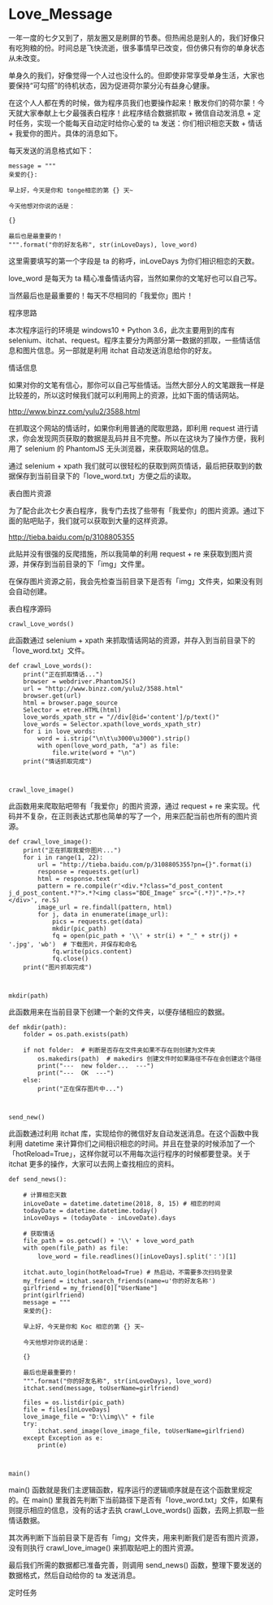 # Love_Message
一年一度的七夕又到了，朋友圈又是刷屏的节奏。但热闹总是别人的，我们好像只有吃狗粮的份。时间总是飞快流逝，很多事情早已改变，但仿佛只有你的单身状态从未改变。



单身久的我们，好像觉得一个人过也没什么的。但即使非常享受单身生活，大家也要保持“可勾搭”的待机状态，因为促进荷尔蒙分沁有益身心健康。



在这个人人都在秀的时候，做为程序员我们也要操作起来！散发你们的荷尔蒙！今天就大家奉献上七夕最强表白程序！此程序结合数据抓取 + 微信自动发消息 + 定时任务，实现一个能每天自动定时给你心爱的 ta 发送：你们相识相恋天数 + 情话 + 我爱你的图片。具体的消息如下。







每天发送的消息格式如下：



    message = """
    亲爱的{}:

    早上好，今天是你和 tonge相恋的第 {} 天~

    今天他想对你说的话是：

    {}

    最后也是最重要的！
    """.format("你的好友名称", str(inLoveDays), love_word)




这里需要填写的第一个字段是 ta 的称呼，inLoveDays 为你们相识相恋的天数。



love_word 是每天为 ta 精心准备情话内容，当然如果你的文笔好也可以自己写。







当然最后也是最重要的！每天不尽相同的「我爱你」图片！







程序思路



本次程序运行的环境是 windows10 + Python 3.6，此次主要用到的库有 selenium、itchat、request。程序主要分为两部分第一数据的抓取，一些情话信息和图片信息。另一部就是利用 itchat 自动发送消息给你的好友。



情话信息



如果对你的文笔有信心，那你可以自己写些情话。当然大部分人的文笔跟我一样是比较差的，所以这时候我们就可以利用网上的资源，比如下面的情话网站。



http://www.binzz.com/yulu2/3588.html







在抓取这个网站的情话时，如果你利用普通的爬取思路，即利用 request 进行请求，你会发现网页获取的数据是乱码并且不完整。所以在这块为了操作方便，我利用了 selenium 的 PhantomJS 无头浏览器，来获取网站的信息。



通过 selenium + xpath 我们就可以很轻松的获取到网页情话，最后把获取到的数据保存到当前目录下的「love_word.txt」方便之后的读取。



表白图片资源



为了配合此次七夕表白程序，我专门去找了些带有「我爱你」的图片资源。通过下面的贴吧贴子，我们就可以获取到大量的这样资源。



http://tieba.baidu.com/p/3108805355







此贴并没有很强的反爬措施，所以我简单的利用 request + re 来获取到图片资源，并保存到当前目录的下「img」文件里。



在保存图片资源之前，我会先检查当前目录下是否有「img」文件夹，如果没有则会自动创建。



表白程序源码

    crawl_Love_words()

此函数通过 selenium + xpath 来抓取情话网站的资源，并存入到当前目录下的「love_word.txt」文件。



    def crawl_Love_words():
        print("正在抓取情话...")
        browser = webdriver.PhantomJS()
        url = "http://www.binzz.com/yulu2/3588.html"
        browser.get(url)
        html = browser.page_source
        Selector = etree.HTML(html)
        love_words_xpath_str = "//div[@id='content']/p/text()"
        love_words = Selector.xpath(love_words_xpath_str)
        for i in love_words:
            word = i.strip("\n\t\u3000\u3000").strip()
            with open(love_word_path, "a") as file:
                file.write(word + "\n")
        print("情话抓取完成")



    crawl_love_image()



此函数用来爬取贴吧带有「我爱你」的图片资源，通过 request + re 来实现。代码并不复杂，在正则表达式那也简单的写了一个，用来匹配当前也所有的图片资源。



    def crawl_love_image():
        print("正在抓取我爱你图片...")
        for i in range(1, 22):
            url = "http://tieba.baidu.com/p/3108805355?pn={}".format(i)
            response = requests.get(url)
            html = response.text
            pattern = re.compile(r'<div.*?class="d_post_content j_d_post_content.*?">.*?<img class="BDE_Image" src="(.*?)".*?>.*?</div>', re.S)
            image_url = re.findall(pattern, html)
            for j, data in enumerate(image_url):
                pics = requests.get(data)
                mkdir(pic_path)
                fq = open(pic_path + '\\' + str(i) + "_" + str(j) + '.jpg', 'wb')  # 下载图片，并保存和命名
                fq.write(pics.content)
                fq.close()
        print("图片抓取完成")



    mkdir(path)

此函数用来在当前目录下创建一个新的文件夹，以便存储相应的数据。

    def mkdir(path):
        folder = os.path.exists(path)

        if not folder:  # 判断是否存在文件夹如果不存在则创建为文件夹
            os.makedirs(path)  # makedirs 创建文件时如果路径不存在会创建这个路径
            print("---  new folder...  ---")
            print("---  OK  ---")
        else:
            print("正在保存图片中...")



    send_new()

此函数通过利用 itchat 库，实现给你的微信好友自动发送消息。在这个函数中我利用 datetime 来计算你们之间相识相恋的时间。并且在登录的时候添加了一个「hotReload=True」，这样你就可以不用每次运行程序的时候都要登录。关于 itchat 更多的操作，大家可以去网上查找相应的资料。

    def send_news():

        # 计算相恋天数
        inLoveDate = datetime.datetime(2018, 8, 15) # 相恋的时间
        todayDate = datetime.datetime.today()
        inLoveDays = (todayDate - inLoveDate).days

        # 获取情话
        file_path = os.getcwd() + '\\' + love_word_path
        with open(file_path) as file:
            love_word = file.readlines()[inLoveDays].split('：')[1]

        itchat.auto_login(hotReload=True) # 热启动，不需要多次扫码登录
        my_friend = itchat.search_friends(name=u'你的好友名称')
        girlfriend = my_friend[0]["UserName"]
        print(girlfriend)
        message = """
        亲爱的{}:

        早上好，今天是你和 Koc 相恋的第 {} 天~

        今天他想对你说的话是：

        {}

        最后也是最重要的！
        """.format("你的好友名称", str(inLoveDays), love_word)
        itchat.send(message, toUserName=girlfriend)

        files = os.listdir(pic_path)
        file = files[inLoveDays]
        love_image_file = "D:\\img\\" + file
        try:
            itchat.send_image(love_image_file, toUserName=girlfriend)
        except Exception as e:
            print(e)



    main()

main() 函数就是我们主逻辑函数，程序运行的逻辑顺序就是在这个函数里规定的。在 main() 里我首先判断下当前路径下是否有「love_word.txt」文件，如果有则提示相应的信息，没有的话才去执 crawl_Love_words() 函数，去网上抓取一些情话数据。

其次再判断下当前目录下是否有「img」文件夹，用来判断我们是否有图片资源，没有则执行 crawl_love_image() 来抓取贴吧上的图片资源。

最后我们所需的数据都已准备完善，则调用 send_news() 函数，整理下要发送的数据格式，然后自动给你的 ta 发送消息。

定时任务
